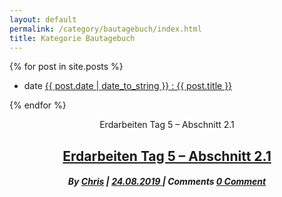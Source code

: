 ```yaml
---
layout: default
permalink: /category/bautagebuch/index.html 
title: Kategorie Bautagebuch
---
```


{% for post in site.posts %}

<ul class="clear">
<li class="date-meta">
<div class="genericon genericon-month"></div>
<span class="screen-reader-text">date</span>
<a href="{{ post.url }}" rel="bookmark" title="{{ post.date | date_to_string }}">{{ post.date | date_to_string }} : {{ post.title }}</a>
</li>
</ul>

{% endfor %}


<article id="post-340" class="post-content post-340 post type-post status-publish format-standard hentry category-bautagebuch">
<a href="./../../bautagebuch/erdarbeiten-tag-5/index.html" rel="bookmark"></a>
<header class="entry-header">
<span class="screen-reader-text">Erdarbeiten Tag 5 &#8211; Abschnitt 2.1</span>
<h2 class="entry-title">
<a href="./../../bautagebuch/erdarbeiten-tag-5/index.html" rel="bookmark">Erdarbeiten Tag 5 &#8211; Abschnitt 2.1</a>
</h2>
<div class="entry-meta">
<h5 class="entry-date">By <span class="author vcard">
<a class="url fn n" href="./../../author/chris/index.html" title="View all posts by Chris" rel="author">Chris</a></span> | <a href="./../../bautagebuch/erdarbeiten-tag-5/index.html" title="16:30" rel="bookmark"><time class="entry-date" datetime="2019-08-24T16:30:51+02:00" pubdate>24.08.2019 </time></a><span class="byline"><span class="sep"></span> | <span class="screen-reader-text">Comments </span> <a href="./../../bautagebuch/erdarbeiten-tag-5/index.html#respond" class="comments-link">0 Comment</a>
</span>
</h5>

